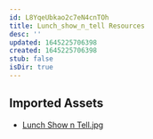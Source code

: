```yaml
---
id: L8YqeUbkao2c7eN4cnTOh
title: Lunch_show_n_tell Resources
desc: ''
updated: 1645225706398
created: 1645225706398
stub: false
isDir: true
---
```

## Imported Assets
- [Lunch Show n Tell.jpg](/assets/lunch-show-n-tell.jpg)
